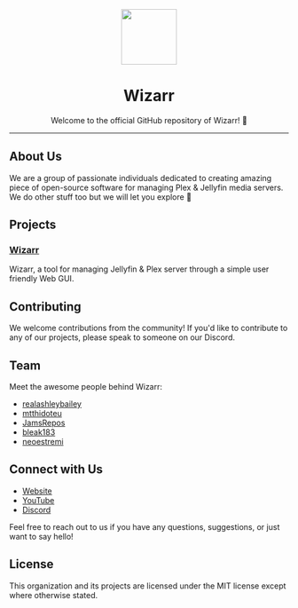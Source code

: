 <center>
<img src="https://raw.githubusercontent.com/Wizarrrr/wizarr/master/apps/wizarr-frontend/src/assets/img/wizard.png" width="100">

# Wizarr

Welcome to the official GitHub repository of Wizarr! 🎉
</center>
<hr>

## About Us

We are a group of passionate individuals dedicated to creating amazing piece of open-source software for managing Plex & Jellyfin media servers. We do other stuff too but we will let you explore 🥳

## Projects

### [Wizarr](https://github.com/wizarrrr/wizarr)

Wizarr, a tool for managing Jellyfin & Plex server through a simple user friendly Web GUI.

## Contributing

We welcome contributions from the community! If you'd like to contribute to any of our projects, please speak to someone on our Discord.

## Team

Meet the awesome people behind Wizarr:

- [realashleybailey](https://github.com/realashleybailey)
- [mtthidoteu](https://github.com/mtthidoteu)
- [JamsRepos](https://github.com/JamsRepos)
- [bleak183](https://github.com/bleak183)
- [neoestremi](https://github.com/neoestremi)

## Connect with Us

- [Website](https://wizarr.dev)
- [YouTube](https://youtube.com/@wizarrrr)
- [Discord](https://discord.gg/NYxwcjCK9x)

Feel free to reach out to us if you have any questions, suggestions, or just want to say hello!

## License

This organization and its projects are licensed under the MIT license except where otherwise stated.
